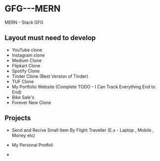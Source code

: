 # GFG---MERN
MERN - Stack GFG








Layout must need to develop
----------------------
- YouTube clone 
- Instagram clone 
- Medium Clone 
- Flipkart Clone 
- Spotify Clone 
- Tinder Clone (Best Version of Tinder)
- TUF Clone 
- My Portfolio Website (Complete TODO - I Can Track Everything End to End)
- Bike Sale's 
- Forever New Clone





Projects
--------

 - Send and Recive Small Item By Flight Traveller (E.x - Laptop , Mobile , Money etc)

 - My Personal Protfoli

 - 
